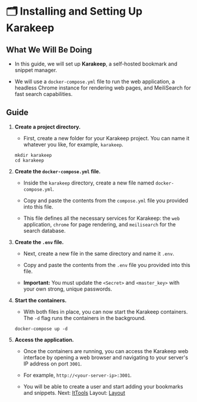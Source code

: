 # 🗂️ Installing and Setting Up Karakeep

## What We Will Be Doing

* In this guide, we will set up **Karakeep**, a self-hosted bookmark and snippet manager.

* We will use a `docker-compose.yml` file to run the web application, a headless Chrome instance for rendering web pages, and MeiliSearch for fast search capabilities.

## Guide

1. **Create a project directory.**

   * First, create a new folder for your Karakeep project. You can name it whatever you like, for example, `karakeep`.

   ```
   mkdir karakeep
   cd karakeep
   ```

2. **Create the `docker-compose.yml` file.**

   * Inside the `karakeep` directory, create a new file named `docker-compose.yml`.

   * Copy and paste the contents from the `compose.yml` file you provided into this file.

   * This file defines all the necessary services for Karakeep: the `web` application, `chrome` for page rendering, and `meilisearch` for the search database.

3. **Create the `.env` file.**

   * Next, create a new file in the same directory and name it `.env`.

   * Copy and paste the contents from the `.env` file you provided into this file.

   * **Important:** You must update the `<Secret>` and `<master_key>` with your own strong, unique passwords.

4. **Start the containers.**

   * With both files in place, you can now start the Karakeep containers. The `-d` flag runs the containers in the background.

   ```
   docker-compose up -d
   ```

5. **Access the application.**

   * Once the containers are running, you can access the Karakeep web interface by opening a web browser and navigating to your server's IP address on port `3001`.

   * For example, `http://<your-server-ip>:3001`.

   * You will be able to create a user and start adding your bookmarks and snippets.
Next: [ItTools](../ItTools)
Layout: [Layout](../Layout)
